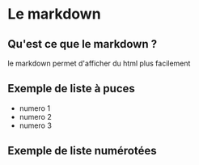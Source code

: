 # Le markdown
## Qu'est ce que le markdown ?
le markdown permet d'afficher du html plus facilement</br>
## Exemple de liste à puces
- numero 1</br>
- numero 2</br>
- numero 3</br>
## Exemple de liste numérotées


